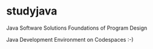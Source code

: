 # studyjava

Java Software Solutions Foundations of Program Design

Java Development Environment on Codespaces :-) 
